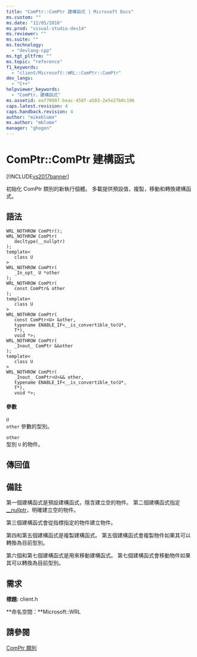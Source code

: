 ```yaml
---
title: "ComPtr::ComPtr 建構函式 | Microsoft Docs"
ms.custom: ""
ms.date: "12/05/2016"
ms.prod: "visual-studio-dev14"
ms.reviewer: ""
ms.suite: ""
ms.technology: 
  - "devlang-cpp"
ms.tgt_pltfrm: ""
ms.topic: "reference"
f1_keywords: 
  - "client/Microsoft::WRL::ComPtr::ComPtr"
dev_langs: 
  - "C++"
helpviewer_keywords: 
  - "ComPtr，建構函式"
ms.assetid: eaf70907-beac-458f-a503-2e5e27b0c196
caps.latest.revision: 4
caps.handback.revision: 4
author: "mikeblome"
ms.author: "mblome"
manager: "ghogen"
---
```

# ComPtr::ComPtr 建構函式
[!INCLUDE[vs2017banner](../assembler/inline/includes/vs2017banner.md)]

初始化 ComPtr 類別的新執行個體。  多載提供預設值，複製，移動和轉換建構函式。  
  
## 語法  
  
```  
WRL_NOTHROW ComPtr();  
WRL_NOTHROW ComPtr(  
   decltype(__nullptr)  
);  
template<  
   class U  
>  
WRL_NOTHROW ComPtr(  
   _In_opt_ U *other  
);  
WRL_NOTHROW ComPtr(  
   const ComPtr& other  
);  
template<  
   class U  
>  
WRL_NOTHROW ComPtr(  
   const ComPtr<U> &other,  
   typename ENABLE_IF<__is_convertible_to(U*,  
   T*),  
   void *>;  
WRL_NOTHROW ComPtr(  
   _Inout_ ComPtr &&other  
);  
template<  
   class U  
>  
WRL_NOTHROW ComPtr(  
   _Inout_ ComPtr<U>&& other,  
   typename ENABLE_IF<__is_convertible_to(U*,  
   T*),  
   void *>;  
```  
  
#### 參數  
 `U`  
 `other` 參數的型別。  
  
 `other`  
 型別 `U` 的物件。  
  
## 傳回值  
  
## 備註  
 第一個建構函式是預設建構函式，隱含建立空的物件。  第二個建構函式指定 [\_\_nullptr](../windows/nullptr-cpp-component-extensions.md)，明確建立空的物件。  
  
 第三個建構函式會從指標指定的物件建立物件。  
  
 第四和第五個建構函式是複製建構函式。  第五個建構函式會複製物件如果其可以轉換為目前型別。  
  
 第六個和第七個建構函式是用來移動建構函式。  第七個建構函式會移動物件如果其可以轉換為目前型別。  
  
## 需求  
 **標題:** client.h  
  
 **命名空間：**Microsoft::WRL  
  
## 請參閱  
 [ComPtr 類別](../windows/comptr-class.md)